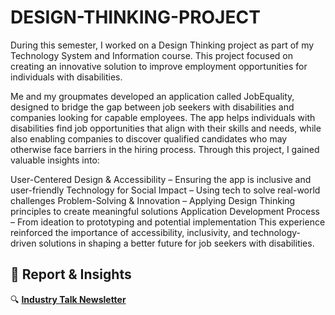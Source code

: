 # DESIGN-THINKING-PROJECT

During this semester, I worked on a Design Thinking project as part of my Technology System and Information course. This project focused on creating an innovative solution to improve employment opportunities for individuals with disabilities.

Me and my groupmates developed an application called JobEquality, designed to bridge the gap between job seekers with disabilities and companies looking for capable employees. The app helps individuals with disabilities find job opportunities that align with their skills and needs, while also enabling companies to discover qualified candidates who may otherwise face barriers in the hiring process.
Through this project, I gained valuable insights into:

User-Centered Design & Accessibility – Ensuring the app is inclusive and user-friendly
Technology for Social Impact – Using tech to solve real-world challenges
Problem-Solving & Innovation – Applying Design Thinking principles to create meaningful solutions
Application Development Process – From ideation to prototyping and potential implementation
This experience reinforced the importance of accessibility, inclusivity, and technology-driven solutions in shaping a better future for job seekers with disabilities.

## 📄 Report & Insights 
🔍 **[Industry Talk Newsletter]()** 

